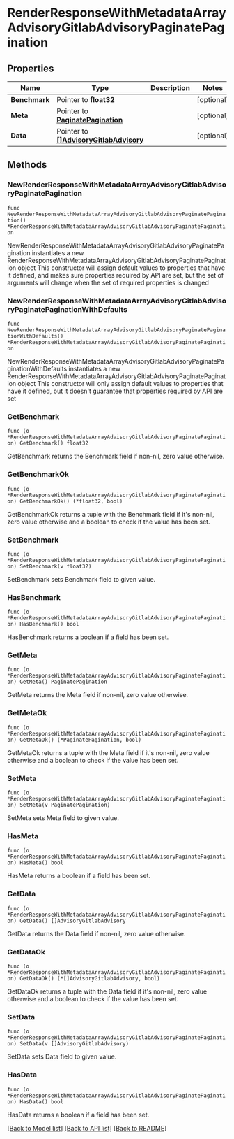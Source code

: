 # RenderResponseWithMetadataArrayAdvisoryGitlabAdvisoryPaginatePagination

## Properties

Name | Type | Description | Notes
------------ | ------------- | ------------- | -------------
**Benchmark** | Pointer to **float32** |  | [optional] 
**Meta** | Pointer to [**PaginatePagination**](PaginatePagination.md) |  | [optional] 
**Data** | Pointer to [**[]AdvisoryGitlabAdvisory**](AdvisoryGitlabAdvisory.md) |  | [optional] 

## Methods

### NewRenderResponseWithMetadataArrayAdvisoryGitlabAdvisoryPaginatePagination

`func NewRenderResponseWithMetadataArrayAdvisoryGitlabAdvisoryPaginatePagination() *RenderResponseWithMetadataArrayAdvisoryGitlabAdvisoryPaginatePagination`

NewRenderResponseWithMetadataArrayAdvisoryGitlabAdvisoryPaginatePagination instantiates a new RenderResponseWithMetadataArrayAdvisoryGitlabAdvisoryPaginatePagination object
This constructor will assign default values to properties that have it defined,
and makes sure properties required by API are set, but the set of arguments
will change when the set of required properties is changed

### NewRenderResponseWithMetadataArrayAdvisoryGitlabAdvisoryPaginatePaginationWithDefaults

`func NewRenderResponseWithMetadataArrayAdvisoryGitlabAdvisoryPaginatePaginationWithDefaults() *RenderResponseWithMetadataArrayAdvisoryGitlabAdvisoryPaginatePagination`

NewRenderResponseWithMetadataArrayAdvisoryGitlabAdvisoryPaginatePaginationWithDefaults instantiates a new RenderResponseWithMetadataArrayAdvisoryGitlabAdvisoryPaginatePagination object
This constructor will only assign default values to properties that have it defined,
but it doesn't guarantee that properties required by API are set

### GetBenchmark

`func (o *RenderResponseWithMetadataArrayAdvisoryGitlabAdvisoryPaginatePagination) GetBenchmark() float32`

GetBenchmark returns the Benchmark field if non-nil, zero value otherwise.

### GetBenchmarkOk

`func (o *RenderResponseWithMetadataArrayAdvisoryGitlabAdvisoryPaginatePagination) GetBenchmarkOk() (*float32, bool)`

GetBenchmarkOk returns a tuple with the Benchmark field if it's non-nil, zero value otherwise
and a boolean to check if the value has been set.

### SetBenchmark

`func (o *RenderResponseWithMetadataArrayAdvisoryGitlabAdvisoryPaginatePagination) SetBenchmark(v float32)`

SetBenchmark sets Benchmark field to given value.

### HasBenchmark

`func (o *RenderResponseWithMetadataArrayAdvisoryGitlabAdvisoryPaginatePagination) HasBenchmark() bool`

HasBenchmark returns a boolean if a field has been set.

### GetMeta

`func (o *RenderResponseWithMetadataArrayAdvisoryGitlabAdvisoryPaginatePagination) GetMeta() PaginatePagination`

GetMeta returns the Meta field if non-nil, zero value otherwise.

### GetMetaOk

`func (o *RenderResponseWithMetadataArrayAdvisoryGitlabAdvisoryPaginatePagination) GetMetaOk() (*PaginatePagination, bool)`

GetMetaOk returns a tuple with the Meta field if it's non-nil, zero value otherwise
and a boolean to check if the value has been set.

### SetMeta

`func (o *RenderResponseWithMetadataArrayAdvisoryGitlabAdvisoryPaginatePagination) SetMeta(v PaginatePagination)`

SetMeta sets Meta field to given value.

### HasMeta

`func (o *RenderResponseWithMetadataArrayAdvisoryGitlabAdvisoryPaginatePagination) HasMeta() bool`

HasMeta returns a boolean if a field has been set.

### GetData

`func (o *RenderResponseWithMetadataArrayAdvisoryGitlabAdvisoryPaginatePagination) GetData() []AdvisoryGitlabAdvisory`

GetData returns the Data field if non-nil, zero value otherwise.

### GetDataOk

`func (o *RenderResponseWithMetadataArrayAdvisoryGitlabAdvisoryPaginatePagination) GetDataOk() (*[]AdvisoryGitlabAdvisory, bool)`

GetDataOk returns a tuple with the Data field if it's non-nil, zero value otherwise
and a boolean to check if the value has been set.

### SetData

`func (o *RenderResponseWithMetadataArrayAdvisoryGitlabAdvisoryPaginatePagination) SetData(v []AdvisoryGitlabAdvisory)`

SetData sets Data field to given value.

### HasData

`func (o *RenderResponseWithMetadataArrayAdvisoryGitlabAdvisoryPaginatePagination) HasData() bool`

HasData returns a boolean if a field has been set.


[[Back to Model list]](../README.md#documentation-for-models) [[Back to API list]](../README.md#documentation-for-api-endpoints) [[Back to README]](../README.md)


